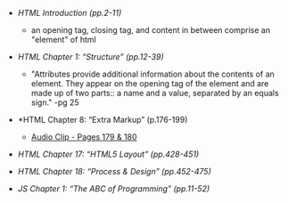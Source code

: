 * *HTML Introduction (pp.2-11)*
  * an opening tag, closing tag, and content in between comprise an "element" of html

* *HTML Chapter 1: “Structure” (pp.12-39)*
  * "Attributes provide additional information about the contents of an element. They appear on the opening tag of the element and are made up of two parts:: a name and a value, separated by an equals sign." -pg 25

* *HTML Chapter 8: “Extra Markup” (p.176-199)
  * [Audio Clip - Pages 179 & 180](HTMLCSSpgs179-180.mp3)

* *HTML Chapter 17: “HTML5 Layout” (pp.428-451)*

* *HTML Chapter 18: “Process & Design” (pp.452-475)*

* *JS Chapter 1: “The ABC of Programming” (pp.11-52)*
